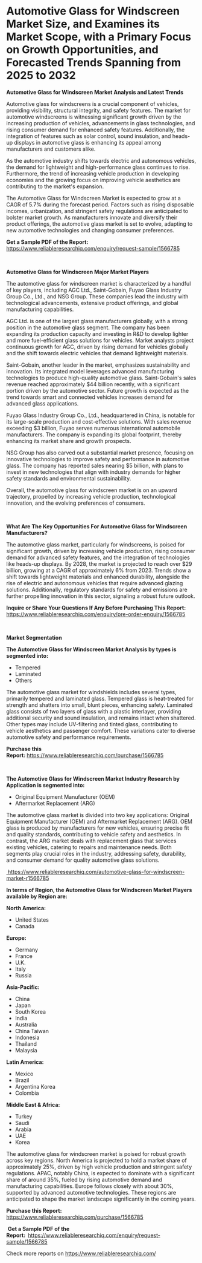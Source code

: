 <p><h1>Automotive Glass for Windscreen Market Size, and Examines its Market Scope, with a Primary Focus on Growth Opportunities, and Forecasted Trends Spanning from 2025 to 2032</h1></p><p><strong>Automotive Glass for Windscreen Market Analysis and Latest Trends</strong></p>
<p><p>Automotive glass for windscreens is a crucial component of vehicles, providing visibility, structural integrity, and safety features. The market for automotive windscreens is witnessing significant growth driven by the increasing production of vehicles, advancements in glass technologies, and rising consumer demand for enhanced safety features. Additionally, the integration of features such as solar control, sound insulation, and heads-up displays in automotive glass is enhancing its appeal among manufacturers and customers alike.</p><p>As the automotive industry shifts towards electric and autonomous vehicles, the demand for lightweight and high-performance glass continues to rise. Furthermore, the trend of increasing vehicle production in developing economies and the growing focus on improving vehicle aesthetics are contributing to the market's expansion.</p><p>The Automotive Glass for Windscreen Market is expected to grow at a CAGR of 5.7% during the forecast period. Factors such as rising disposable incomes, urbanization, and stringent safety regulations are anticipated to bolster market growth. As manufacturers innovate and diversify their product offerings, the automotive glass market is set to evolve, adapting to new automotive technologies and changing consumer preferences.</p></p>
<p><strong>Get a Sample PDF of the Report:&nbsp;</strong> <a href="https://www.reliableresearchiq.com/enquiry/request-sample/1566785?utm_campaign=3058&utm_medium=2&utm_source=Github&utm_content=ia&utm_term=22032025&utm_id=automotive-glass-for-windscreen">https://www.reliableresearchiq.com/enquiry/request-sample/1566785</a></p>
<p>&nbsp;</p>
<p><strong>Automotive Glass for Windscreen Major Market Players</strong></p>
<p><p>The automotive glass for windscreen market is characterized by a handful of key players, including AGC Ltd., Saint-Gobain, Fuyao Glass Industry Group Co., Ltd., and NSG Group. These companies lead the industry with technological advancements, extensive product offerings, and global manufacturing capabilities.</p><p>AGC Ltd. is one of the largest glass manufacturers globally, with a strong position in the automotive glass segment. The company has been expanding its production capacity and investing in R&D to develop lighter and more fuel-efficient glass solutions for vehicles. Market analysts project continuous growth for AGC, driven by rising demand for vehicles globally and the shift towards electric vehicles that demand lightweight materials.</p><p>Saint-Gobain, another leader in the market, emphasizes sustainability and innovation. Its integrated model leverages advanced manufacturing technologies to produce high-quality automotive glass. Saint-Gobain's sales revenue reached approximately $44 billion recently, with a significant portion driven by the automotive sector. Future growth is expected as the trend towards smart and connected vehicles increases demand for advanced glass applications.</p><p>Fuyao Glass Industry Group Co., Ltd., headquartered in China, is notable for its large-scale production and cost-effective solutions. With sales revenue exceeding $3 billion, Fuyao serves numerous international automobile manufacturers. The company is expanding its global footprint, thereby enhancing its market share and growth prospects.</p><p>NSG Group has also carved out a substantial market presence, focusing on innovative technologies to improve safety and performance in automotive glass. The company has reported sales nearing $5 billion, with plans to invest in new technologies that align with industry demands for higher safety standards and environmental sustainability.</p><p>Overall, the automotive glass for windscreen market is on an upward trajectory, propelled by increasing vehicle production, technological innovation, and the evolving preferences of consumers.</p></p>
<p>&nbsp;</p>
<p><strong>What Are The Key Opportunities For Automotive Glass for Windscreen Manufacturers?</strong></p>
<p><p>The automotive glass market, particularly for windscreens, is poised for significant growth, driven by increasing vehicle production, rising consumer demand for advanced safety features, and the integration of technologies like heads-up displays. By 2028, the market is projected to reach over $29 billion, growing at a CAGR of approximately 6% from 2023. Trends show a shift towards lightweight materials and enhanced durability, alongside the rise of electric and autonomous vehicles that require advanced glazing solutions. Additionally, regulatory standards for safety and emissions are further propelling innovation in this sector, signaling a robust future outlook.</p></p>
<p><strong>Inquire or Share Your Questions If Any Before Purchasing This Report:</strong> <a href="https://www.reliableresearchiq.com/enquiry/pre-order-enquiry/1566785?utm_campaign=3058&utm_medium=2&utm_source=Github&utm_content=ia&utm_term=22032025&utm_id=automotive-glass-for-windscreen">https://www.reliableresearchiq.com/enquiry/pre-order-enquiry/1566785</a></p>
<p>&nbsp;</p>
<p><strong>Market Segmentation</strong></p>
<p><strong>The Automotive Glass for Windscreen Market Analysis by types is segmented into:</strong></p>
<p><ul><li>Tempered</li><li>Laminated</li><li>Others</li></ul></p>
<p><p>The automotive glass market for windshields includes several types, primarily tempered and laminated glass. Tempered glass is heat-treated for strength and shatters into small, blunt pieces, enhancing safety. Laminated glass consists of two layers of glass with a plastic interlayer, providing additional security and sound insulation, and remains intact when shattered. Other types may include UV-filtering and tinted glass, contributing to vehicle aesthetics and passenger comfort. These variations cater to diverse automotive safety and performance requirements.</p></p>
<p><strong>Purchase this Report:&nbsp;</strong><a href="https://www.reliableresearchiq.com/purchase/1566785?utm_campaign=3058&utm_medium=2&utm_source=Github&utm_content=ia&utm_term=22032025&utm_id=automotive-glass-for-windscreen">https://www.reliableresearchiq.com/purchase/1566785</a></p>
<p>&nbsp;</p>
<p><strong>The Automotive Glass for Windscreen Market Industry Research by Application is segmented into:</strong></p>
<p><ul><li>Original Equipment Manufacturer (OEM)</li><li>Aftermarket Replacement (ARG)</li></ul></p>
<p><p>The automotive glass market is divided into two key applications: Original Equipment Manufacturer (OEM) and Aftermarket Replacement (ARG). OEM glass is produced by manufacturers for new vehicles, ensuring precise fit and quality standards, contributing to vehicle safety and aesthetics. In contrast, the ARG market deals with replacement glass that services existing vehicles, catering to repairs and maintenance needs. Both segments play crucial roles in the industry, addressing safety, durability, and consumer demand for quality automotive glass solutions.</p></p>
<p><a href="https://www.reliableresearchiq.com/automotive-glass-for-windscreen-market-r1566785?utm_campaign=3058&utm_medium=2&utm_source=Github&utm_content=ia&utm_term=22032025&utm_id=automotive-glass-for-windscreen">&nbsp;https://www.reliableresearchiq.com/automotive-glass-for-windscreen-market-r1566785</a></p>
<p><strong>In terms of Region, the Automotive Glass for Windscreen Market Players available by Region are:</strong></p>
<p>
    <p> <strong> North America: </strong>
        <ul>
            <li>United States</li>
            <li>Canada</li>
        </ul>
        </p> 
    <p> <strong> Europe: </strong>
        <ul>
            <li>Germany</li>
            <li>France</li>
            <li>U.K.</li>
            <li>Italy</li>
            <li>Russia</li>
        </ul>
        </p> 
    <p> <strong> Asia-Pacific: </strong>
        <ul>
            <li>China</li>
            <li>Japan</li>
            <li>South Korea</li>
            <li>India</li>
            <li>Australia</li>
            <li>China Taiwan</li>
            <li>Indonesia</li>
            <li>Thailand</li>
            <li>Malaysia</li>
        </ul>
        </p> 
    <p> <strong> Latin America: </strong>
        <ul>
            <li>Mexico</li>
            <li>Brazil</li>
            <li>Argentina Korea</li>
            <li>Colombia</li>
        </ul>
        </p> 
    <p> <strong> Middle East & Africa: </strong>
        <ul>
            <li>Turkey</li>
            <li>Saudi</li>
            <li>Arabia</li>
            <li>UAE</li>
            <li>Korea</li>
        </ul>
    </p>
    </p>
<p><p>The automotive glass for windscreen market is poised for robust growth across key regions. North America is projected to hold a market share of approximately 25%, driven by high vehicle production and stringent safety regulations. APAC, notably China, is expected to dominate with a significant share of around 35%, fueled by rising automotive demand and manufacturing capabilities. Europe follows closely with about 30%, supported by advanced automotive technologies. These regions are anticipated to shape the market landscape significantly in the coming years.</p></p>
<p><strong>Purchase this Report: </strong><a href="https://www.reliableresearchiq.com/purchase/1566785?utm_campaign=3058&utm_medium=2&utm_source=Github&utm_content=ia&utm_term=22032025&utm_id=automotive-glass-for-windscreen">https://www.reliableresearchiq.com/purchase/1566785</a></p>
<p>&nbsp;<strong>Get a Sample PDF of the Report:&nbsp;&nbsp;</strong><a href="https://www.reliableresearchiq.com/enquiry/request-sample/1566785?utm_campaign=3058&utm_medium=2&utm_source=Github&utm_content=ia&utm_term=22032025&utm_id=automotive-glass-for-windscreen">https://www.reliableresearchiq.com/enquiry/request-sample/1566785</a></p>
<p><strong></strong></p>
<p>Check more reports on <a href="https://www.reliableresearchiq.com/?utm_campaign=3058&utm_medium=2&utm_source=Github&utm_content=ia&utm_term=22032025&utm_id=automotive-glass-for-windscreen">https://www.reliableresearchiq.com/</a></p>
